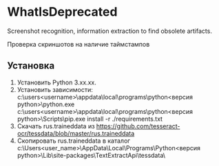 # WhatIsDeprecated
Screenshot recognition, information extraction to find obsolete artifacts.

Проверка скриншотов на наличие таймстампов

## Установка 

1. Установить Python 3.xx.xx. 
2. Установить зависимости:
c:\users\<username>\appdata\local\programs\python\<версия python>\python.exe  c:\users\<username>\appdata\local\programs\python\<версия python>\Scripts\pip.exe install -r ./requirements.txt
3. Скачать rus.traineddata из https://github.com/tesseract-ocr/tessdata/blob/master/rus.traineddata 
4. Скопировать rus.traineddata в каталог c:\Users\<user_name>\AppData\Local\Programs\Python\<версия python>\Lib\site-packages\TextExtractApi\tessdata\

